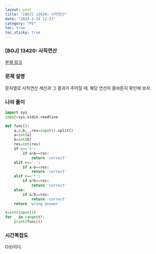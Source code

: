 ```yaml
---
layout: post
title: "[BOJ] 13420: 사칙연산"
date: "2024-1-24 12:53"
category: "PS"
toc: true
toc_sticky: true
---
```

<!-- ## :  -->
### [BOJ] 13420: 사칙연산

[문제 링크](https://www.acmicpc.net/problem/13420)

### 문제 설명

문자열로 사칙연산 계산과 그 결과가 주어질 때, 해당 연산이 올바른지 확인해 보자. 

### 나의 풀이

```python
import sys
input=sys.stdin.readline

def func():
    a,c,b,_,res=input().split()
    a=int(a)
    b=int(b)
    res=int(res)
    if c=='+':
        if a+b==res:
            return 'correct'
    elif c=='-':
        if a-b==res:
            return 'correct'
    elif c=='*':
        if a*b==res:
            return 'correct'
    else:
        if a/b==res:
            return 'correct'
    return 'wrong answer'

t=int(input())
for _ in range(t):
    print(func())
```

### 시간복잡도

O(t)이다.